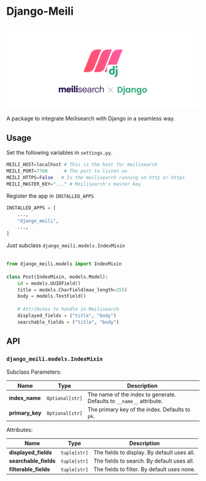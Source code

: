 # Django-Meili

![](./docs/Meilisearch_-_Django.jpg)

A package to integrate Meilisearch with Django in a seamless way.

## Usage

Set the following variables in `settings.py`.

```python
MEILI_HOST=localhost # This is the host for meilisearch
MEILI_PORT=7700      # The port to listen on
MEILI_HTTPS=False   # Is the meilisearch running on http or https
MEILI_MASTER_KEY="..." # Meilisearch's master key
```

Register the app in `INSTALLED_APPS`

```python
INSTALLED_APPS = [
    ...,
    "django_meili",
    ...,
]
```

Just subclass `django_meili.models.IndexMixin`

```python

from django_meili.models import IndexMixin

class Post(IndexMixin, models.Model):
    id = models.UUIDField()
    title = models.CharField(max_length=255)
    body = models.TextField()

    # Attributes to handle in Meilisearch
    displayed_fields = ("title", "body")
    searchable_fields = ("title", "body")
```

## API

### `django_meili.models.IndexMixin`

Subclass Parameters:

| Name            | Type            | Description                                                          |
| --------------- | --------------- | -------------------------------------------------------------------- |
| **index_name**  | `Optional[str]` | The name of the index to generate. Defaults to `__name__` attribute. |
| **primary_key** | `Optional[str]` | The primary key of the index. Defaults to `pk`.                      |

Attributes:

| Name                  | Type         | Description                                 |
| --------------------- | ------------ | ------------------------------------------- |
| **displayed_fields**  | `tuple[str]` | The fields to display. By default uses all. |
| **searchable_fields** | `tuple[str]` | The fields to search. By default uses all.  |
| **filterable_fields** | `tuple[str]` | The fields to filter. By default uses none. |
